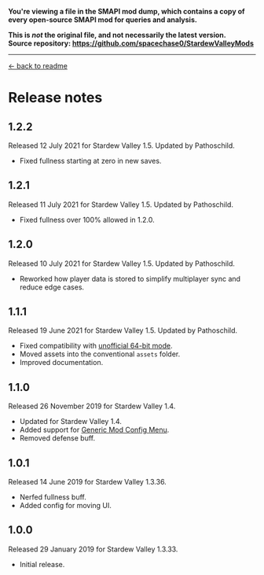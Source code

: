 **You're viewing a file in the SMAPI mod dump, which contains a copy of every open-source SMAPI mod
for queries and analysis.**

**This is _not_ the original file, and not necessarily the latest version.**  
**Source repository: https://github.com/spacechase0/StardewValleyMods**

----

﻿[← back to readme](README.md)

# Release notes
## 1.2.2
Released 12 July 2021 for Stardew Valley 1.5. Updated by Pathoschild.

* Fixed fullness starting at zero in new saves.

## 1.2.1
Released 11 July 2021 for Stardew Valley 1.5. Updated by Pathoschild.

* Fixed fullness over 100% allowed in 1.2.0.

## 1.2.0
Released 10 July 2021 for Stardew Valley 1.5. Updated by Pathoschild.

* Reworked how player data is stored to simplify multiplayer sync and reduce edge cases.

## 1.1.1
Released 19 June 2021 for Stardew Valley 1.5. Updated by Pathoschild.

* Fixed compatibility with [unofficial 64-bit mode](https://stardewvalleywiki.com/Modding:Migrate_to_64-bit_on_Windows).
* Moved assets into the conventional `assets` folder.
* Improved documentation.

## 1.1.0
Released 26 November 2019 for Stardew Valley 1.4.

* Updated for Stardew Valley 1.4.
* Added support for [Generic Mod Config Menu](https://www.nexusmods.com/stardewvalley/mods/5098).
* Removed defense buff.

## 1.0.1
Released 14 June 2019 for Stardew Valley 1.3.36.

* Nerfed fullness buff.
* Added config for moving UI.

## 1.0.0
Released 29 January 2019 for Stardew Valley 1.3.33.

* Initial release.
